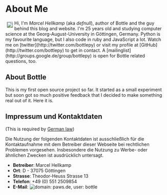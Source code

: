 # About Me
<img src="/myface_small.png" style="float: left; margin: 5px; border: 1px solid grey;" />
Hi, I'm <i>Marcel Hellkamp</i> (aka <i>defnull</i>), author of Bottle and the guy behind this blog and website. I'm 25 years old and studying computer science at the Georg-August-University in Göttingen, Germany. Python is my favourite language, but I also code in ruby and JavaScript a lot. Watch me on [twitter](http://twitter.com/bottlepy) or visit my profile at [GitHub](http://twitter.com/bottlepy) to get in contact. A [mailinglist](http://groups.google.de/group/bottlepy) is open for Bottle related questions, too.

<div style='clear:both'></div>

## About Bottle
This is my first open source project so far. It started as a small experiment but soon got so much positive feedback that I decided to make something real out of it. Here it is.

## Impressum und Kontaktdaten
(This is required by [German law](http://bundesrecht.juris.de/tmg/__5.html))

Die Nutzung der folgenden Kontaktdaten ist ausschließlich für die 
Kontaktaufnahme mit dem Betreiber dieser Webseite bei rechtlichen 
Problemen vorgesehen. Insbesondere die Nutzung zu Werbe- oder ähnlichen 
Zwecken ist ausdrücklich untersagt.

  * **Betreiber**: Marcel Hellkamp
  * **Ort**: D - 37075 Göttingen
  * **Strasse**: Theodor-Heuss Strasse 13
  * **Telefon**: +49 (0) 551 2509854
  * **E-Mail**: <img src='/email.png' alt='domain: paws.de, user: bottle' style="vertical-align:text-bottom;" />

